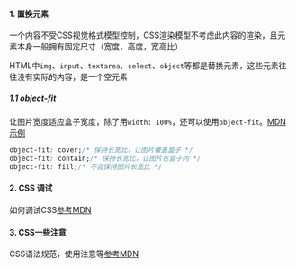 #### 1. 置换元素

一个内容不受CSS视觉格式模型控制，CSS渲染模型不考虑此内容的渲染，且元素本身一般拥有固定尺寸（宽度，高度，宽高比）

HTML中`img`、`input`、`textarea`、`select`、`object`等都是替换元素，这些元素往往没有实际的内容，是一个空元素

##### 1.1 object-fit

让图片宽度适应盒子宽度，除了用`width: 100%`，还可以使用`object-fit`。[MDN示例](https://developer.mozilla.org/zh-CN/docs/Web/CSS/object-fit)

```css
object-fit: cover;/* 保持长宽比，让图片覆盖盒子 */
object-fit: contain;/* 保持长宽比，让图片在盒子内 */
object-fit: fill;/* 不会保持图片长宽比 */
```

#### 2. CSS 调试

如何调试CSS[参考MDN](https://developer.mozilla.org/en-US/docs/Learn/CSS/Building_blocks/Debugging_CSS)

#### 3. CSS一些注意

CSS语法规范，使用注意等[参考MDN](https://developer.mozilla.org/en-US/docs/Learn/CSS/Building_blocks/Organizing)

